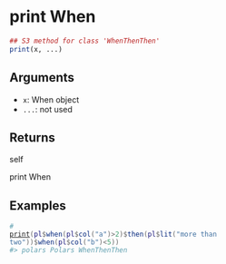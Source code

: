 # print When

```r
## S3 method for class 'WhenThenThen'
print(x, ...)
```

## Arguments

- `x`: When object
- `...`: not used

## Returns

self

print When

## Examples

<pre class='r-example'><code><span class='r-in'><span><span class='co'>#</span></span></span>
<span class='r-in'><span><span class='fu'><a href='https://rdrr.io/r/base/print.html'>print</a></span><span class='op'>(</span><span class='va'>pl</span><span class='op'>$</span><span class='fu'>when</span><span class='op'>(</span><span class='va'>pl</span><span class='op'>$</span><span class='fu'>col</span><span class='op'>(</span><span class='st'>"a"</span><span class='op'>)</span><span class='op'>&gt;</span><span class='fl'>2</span><span class='op'>)</span><span class='op'>$</span><span class='fu'>then</span><span class='op'>(</span><span class='va'>pl</span><span class='op'>$</span><span class='fu'>lit</span><span class='op'>(</span><span class='st'>"more than two"</span><span class='op'>)</span><span class='op'>)</span><span class='op'>$</span><span class='fu'>when</span><span class='op'>(</span><span class='va'>pl</span><span class='op'>$</span><span class='fu'>col</span><span class='op'>(</span><span class='st'>"b"</span><span class='op'>)</span><span class='op'>&lt;</span><span class='fl'>5</span><span class='op'>)</span><span class='op'>)</span></span></span>
<span class='r-out co'><span class='r-pr'>#&gt;</span> polars Polars WhenThenThen</span>
 </code></pre>